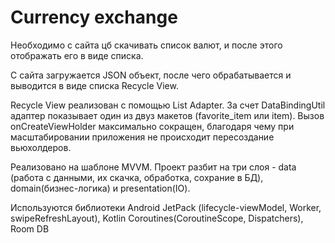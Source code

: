 # Currency exchange
Необходимо с сайта цб скачивать список валют, и после этого отображать его в виде списка.

С сайта загружается JSON объект, после чего обрабатывается и выводится в виде списка Recycle View.

Recycle View реализован с помощью List Adapter. За счет DataBindingUtil адаптер показывает один из двуз макетов (favorite_item или item). Вызов onCreateViewHolder максимально сокращен, благодаря чему при масштабировании приложения не происходит пересоздание вьюхолдеров.

Реализовано на шаблоне MVVM. Проект разбит на три слоя -  data (работа с данными, их скачка, обработка, сохрание в БД), domain(бизнес-логика) и presentation(IO).

Используются библиотеки Android JetPack (lifecycle-viewModel, Worker, swipeRefreshLayout), Kotlin Coroutines(CoroutineScope, Dispatchers), Room DB
